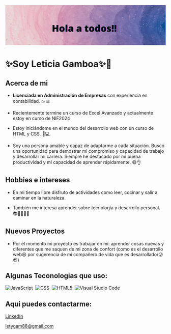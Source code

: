 
![Demo](imagenes/Holaatodos.png)

# ✨Soy Leticia Gamboa✨👋

## Acerca de mi
* **Licenciada en Administración de Empresas** con experiencia en contabilidad. 📉📊

* Recientemente termine un curso de Excel Avanzado y actualmente estoy en curso de NIF2024

* Estoy iniciándome en el mundo del desarrollo web con un curso de HTML y CSS. 🌱💻

* Soy una persona amable y capaz de adaptarme a cada situación. Busco una oportunidad para demostrar mi compromiso y capacidad de trabajo y desarrollar mi carrera. Siempre he destacado por mi buena productividad y mi capacidad de aprender rápidamente. 😄👌

## Hobbies e intereses

* En mi tiempo libre disfruto de actividades como leer, cocinar y salir a caminar en la naturaleza.

* También me interesa aprender sobre tecnología y desarrollo personal. 📚🍴🌳🌸🚶

## Nuevos Proyectos

* Por el momento mi proyecto es trabajar en mi: aprender cosas nuevas y diferentes que me saquen de mi zona de confort (como es el desarrollo web😆 por sugerencia de mi compañero de vida que es desarrollador😜😍) 

## Algunas Teconologias que uso:

![JavaScript](https://img.shields.io/badge/-JavaScript-0D1117?style=for-the-badge&logo=javascript&labelColor=0D1117&textColor=0D1117)&nbsp;
![CSS](https://img.shields.io/badge/-CSS-0D1117?style=for-the-badge&logo=CSS3&logoColor=1572B6&labelColor=0D1117)&nbsp;
![HTML5](https://img.shields.io/badge/-HTML-0D1117?style=for-the-badge&logo=HTML5&logoColor=ff5722&labelColor=0D1117)&nbsp;
![Visual Studio Code](https://img.shields.io/badge/VSCode-0078D4?style=for-the-badge&logo=visual%20studio%20code&logoColor=white)&nbsp;

## Aqui puedes contactarme: 

[LinkedIn](www.linkedin.com/in/leticia-gamboa-mendoza-69a9b9227/)

letygam88@gmail.com



<!--
**LetyGam/LetyGam** is a ✨ _special_ ✨ repository because its `README.md` (this file) appears on your GitHub profile.

Here are some ideas to get you started:

- 🔭 I’m currently working on ...
- 🌱 I’m currently learning ...
- 👯 I’m looking to collaborate on ...
- 🤔 I’m looking for help with ...
- 💬 Ask me about ...
- 📫 How to reach me: ...
- 😄 Pronouns: ...
- ⚡ Fun fact: ...
-->
